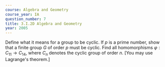 ```yaml
---
course: Algebra and Geometry
course_year: IA
question_number: 7
title: 3.I.2D Algebra and Geometry
year: 2005
---
```



Define what it means for a group to be cyclic. If $p$ is a prime number, show that a finite group $G$ of order $p$ must be cyclic. Find all homomorphisms $\varphi: C_{11} \rightarrow C_{14}$, where $C_{n}$ denotes the cyclic group of order $n$. [You may use Lagrange's theorem.]
